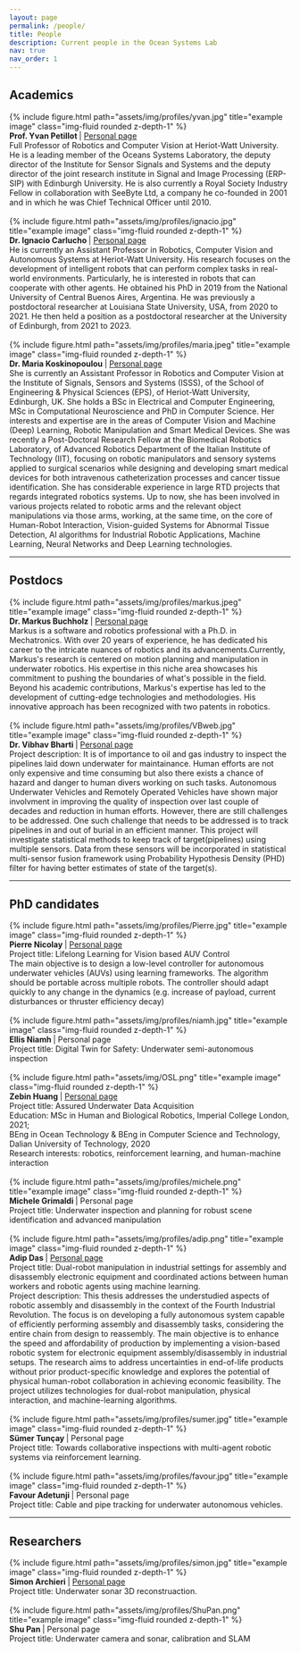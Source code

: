 ```yaml
---
layout: page
permalink: /people/
title: People
description: Current people in the Ocean Systems Lab
nav: true
nav_order: 1
---
```




## Academics 


<div class="row align-items-center">
    <div class="col-2">
      {% include figure.html path="assets/img/profiles/yvan.jpg" title="example image" class="img-fluid rounded z-depth-1" %}
    </div>
    <div class="col-10">
     <b> Prof. Yvan Petillot </b> | <a href="https://researchportal.hw.ac.uk/en/persons/yvan-petillot">Personal page</a>  <br>
     Full Professor of Robotics and Computer Vision at Heriot-Watt University. He is a leading member of the Oceans Systems Laboratory, the deputy director of the Institute for Sensor Signals and Systems and the deputy director of the joint research institute in Signal and Image Processing (ERP-SIP) with Edinburgh University. He is also currently a Royal Society Industry Fellow in collaboration with SeeByte Ltd, a company he co-founded in 2001 and in which he was Chief Technical Officer until 2010. <br>
    </div>
  </div>

<br>

<div class="row align-items-center">
    <div class="col-2">
      {% include figure.html path="assets/img/profiles/ignacio.jpg" title="example image" class="img-fluid rounded z-depth-1" %}
    </div>
    <div class="col-10">
     <b>  Dr. Ignacio Carlucho </b> | <a href="https://ignaciocarlucho.github.io/">Personal page</a> <br>
     He is currently an Assistant Professor in Robotics, Computer Vision and Autonomous Systems at Heriot-Watt University. His research focuses on the development of intelligent robots that can perform complex tasks in real-world environments. Particularly, he is interested in robots that can cooperate with other agents. He obtained his PhD in 2019 from the National University of Central Buenos Aires, Argentina. He was previously a postdoctoral researcher at Louisiana State University, USA, from 2020 to 2021. He then held a position as a postdoctoral researcher at the University of Edinburgh, from 2021 to 2023.  <br>
    </div>
  </div>

<br>

  <div class="row align-items-center">
    <div class="col-2">
      {% include figure.html path="assets/img/profiles/maria.jpeg" title="example image" class="img-fluid rounded z-depth-1" %}
    </div>
    <div class="col-10">
     <b>  Dr. Maria Koskinopoulou  </b> | <a href="https://researchportal.hw.ac.uk/en/persons/maria-koskinopoulou">Personal page</a>  <br>
     She is currently an Assistant Professor in Robotics and Computer Vision at the Institute of Signals, Sensors and Systems (ISSS), of the School of Engineering & Physical Sciences (EPS), of Heriot-Watt University, Edinburgh, UK. She holds a BSc in Electrical and Computer Engineering, MSc in Computational Neuroscience and PhD in Computer Science. Her interests and expertise are in the areas of Computer Vision and Machine (Deep) Learning, Robotic Manipulation and Smart Medical Devices. She was recently a Post-Doctoral Research Fellow at the Biomedical Robotics Laboratory, of Advanced Robotics Department of the Italian Institute of Technology (IIT), focusing on robotic manipulators and sensory systems applied to surgical scenarios while designing and developing smart medical devices for both intravenous catheterization processes and cancer tissue identification. She has considerable experience in large RTD projects that regards integrated robotics systems. Up to now, she has been involved in various projects related to robotic arms and the relevant object manipulations via those arms, working, at the same time, on the core of Human-Robot Interaction, Vision-guided Systems for Abnormal Tissue Detection, AI algorithms for Industrial Robotic Applications, Machine Learning, Neural Networks and Deep Learning technologies. <br>
    </div>
  </div>

<hr>

## Postdocs

  <div class="row align-items-center">
    <div class="col-2">
      {% include figure.html path="assets/img/profiles/markus.jpeg" title="example image" class="img-fluid rounded z-depth-1" %}
    </div>
    <div class="col-10">
     <b>  Dr. Markus Buchholz  </b> | <a href="https://github.com/markusbuchholz">Personal page</a>  <br>
     Markus is a software and robotics professional with a Ph.D. in Mechatronics. With over 20 years of experience, he has dedicated his career to the intricate nuances of robotics and its advancements.Currently, Markus's research is centered on motion planning and manipulation in underwater robotics. His expertise in this niche area showcases his commitment to pushing the boundaries of what's possible in the field. Beyond his academic contributions, Markus's expertise has led to the development of cutting-edge technologies and methodologies. His innovative approach has been recognized with two patents in robotics. <br>
    </div>
  </div>



<br>

  <div class="row align-items-center">
    <div class="col-2">
      {% include figure.html path="assets/img/profiles/VBweb.jpg" title="example image" class="img-fluid rounded z-depth-1" %}
    </div>
    <div class="col-10">
     <b>  Dr. Vibhav Bharti  </b> | <a href="https://www.edinburgh-robotics.org/students/vibhav-bharti">Personal page</a> <br>
     Project description: It is of importance to oil and gas industry to inspect the pipelines laid down underwater for maintainance. Human efforts are not only expensive and time consuming but also there exists a chance of hazard and danger to human divers working on such tasks. Autonomous Underwater Vehicles and Remotely Operated Vehicles have shown major involvment in improving the quality of inspection over last couple of decades and reduction in human efforts. However, there are still challenges to be addressed. One such challenge that needs to be addressed is to track pipelines in and out of burial in an efficient manner. This project will investigate statistical methods to keep track of target(pipelines) using multiple sensors. Data from these sensors will be incorporated in statistical multi-sensor fusion framework using Probability Hypothesis Density (PHD) filter for having better estimates of state of the target(s). <br>
    </div>
  </div>


<hr>


## PhD candidates

  <div class="row align-items-center">
    <div class="col-2">
      {% include figure.html path="assets/img/profiles/Pierre.jpg" title="example image" class="img-fluid rounded z-depth-1" %}
    </div>
    <div class="col-10">
     <b> Pierre Nicolay </b>| <a href="https://www.edinburgh-robotics.org/students/pierre-nicolay">Personal page</a>  <br>
     Project title: Lifelong Learning for Vision based AUV Control <br>
     The main objective is to design a low-level controller for autonomous underwater vehicles (AUVs) using learning frameworks. The algorithm should be portable across multiple robots. The controller should adapt quickly to any change in the dynamics (e.g. increase of payload, current disturbances or thruster efficiency decay)
    </div>
  </div>

<br>

  <div class="row align-items-center">
    <div class="col-2">
      {% include figure.html path="assets/img/profiles/niamh.jpg" title="example image" class="img-fluid rounded z-depth-1" %}
    </div>
    <div class="col-10">
     <b> Ellis Niamh </b>| Personal page  <br>
     Project title: Digital Twin for Safety: Underwater semi-autonomous inspection <br>
    </div>
  </div>

<br>

  <div class="row align-items-center">
    <div class="col-2">
      {% include figure.html path="assets/img/OSL.png" title="example image" class="img-fluid rounded z-depth-1" %}
    </div>
    <div class="col-10">
     <b> Zebin Huang </b>| <a href="https://zebinhuang.com/">Personal page</a> <br>
     Project title: Assured Underwater Data Acquisition <br>
     Education: MSc in Human and Biological Robotics, Imperial College London, 2021; <br> BEng in Ocean Technology & BEng in Computer Science and Technology, Dalian University of Technology, 2020 <br>
     Research interests: robotics, reinforcement learning, and human-machine interaction <br>
    </div>
  </div>

<br>

  <div class="row align-items-center">
    <div class="col-2">
      {% include figure.html path="assets/img/profiles/michele.png" title="example image" class="img-fluid rounded z-depth-1" %}
    </div>
    <div class="col-10">
     <b> Michele Grimaldi </b>| Personal page  <br>
     Project title: Underwater inspection and planning for robust scene identification and advanced
manipulation <br>
    </div>
  </div>

<br>

 <div class="row align-items-center">
    <div class="col-2">
      {% include figure.html path="assets/img/profiles/adip.png" title="example image" class="img-fluid rounded z-depth-1" %}
    </div>
    <div class="col-10">
     <b> Adip Das </b>| <a href="https://github.com/adipdas11/">Personal page</a> <br>
     Project title: Dual-robot manipulation in industrial settings for assembly and disassembly electronic equipment and coordinated actions between human workers and robotic agents using machine learning. <br>
     Project description: This thesis addresses the understudied aspects of robotic assembly and disassembly in the context of the Fourth Industrial Revolution. The focus is on developing a fully autonomous system capable of efficiently performing assembly and disassembly tasks, considering the entire chain from design to reassembly. The main objective is to enhance the speed and affordability of production by implementing a vision-based robotic system for electronic equipment assembly/disassembly in industrial setups. The research aims to address uncertainties in end-of-life products without prior product-specific knowledge and explores the potential of physical human-robot collaboration in achieving economic feasibility. The project utilizes technologies for dual-robot manipulation, physical interaction, and machine-learning algorithms. <br>
    </div>
  </div>

<br>

 <div class="row align-items-center">
    <div class="col-2">
      {% include figure.html path="assets/img/profiles/sumer.jpg" title="example image" class="img-fluid rounded z-depth-1" %}
    </div>
    <div class="col-10">
     <b> Sümer Tunçay </b>| Personal page</a> <br>
     Project title: Towards collaborative inspections with multi-agent robotic systems via reinforcement learning. <br>
    </div>
  </div>

<br>

 <div class="row align-items-center">
    <div class="col-2">
      {% include figure.html path="assets/img/profiles/favour.jpg" title="example image" class="img-fluid rounded z-depth-1" %}
    </div>
    <div class="col-10">
     <b> Favour Adetunji </b>| Personal page</a> <br>
     Project title: Cable and pipe tracking for underwater autonomous vehicles. <br>
    </div>
  </div>

<hr>



## Researchers


  <div class="row align-items-center">
    <div class="col-2">
      {% include figure.html path="assets/img/profiles/simon.jpg" title="example image" class="img-fluid rounded z-depth-1" %}
    </div>
    <div class="col-10">
     <b> Simon Archieri </b>| <a href="https://www.edinburgh-robotics.org/students/pierre-nicolay">Personal page</a>  <br>
     Project title: Underwater sonar 3D reconstruaction. <br>
    </div>
  </div>

<br>

  <div class="row align-items-center">
    <div class="col-2">
      {% include figure.html path="assets/img/profiles/ShuPan.png" title="example image" class="img-fluid rounded z-depth-1" %}
    </div>
    <div class="col-10">
     <b> Shu Pan </b>| Personal page  <br>
     Project title: Underwater camera and sonar, calibration and SLAM  <br>
    </div>
  </div>

<br>